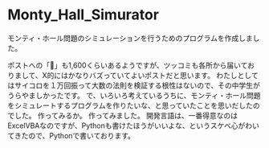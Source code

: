 # Monty_Hall_Simurator
モンティ・ホール問題のシミュレーションを行うためのプログラムを作成しました。

ポストへの「🖤」も1,600くらいあるようですが、ツッコミも各所から届いておりまして、X的にはかなりバズっていてよいポストだと思います。
わたしとしてはサイコロを１万回振って大数の法則を検証する根性はないので、その中学生がうらやましかったです。
で、いろいろ考えているうちに、モンティ・ホール問題をシミュレートするプログラムを作りたいな、と思っていたことを思いだしたのでした。
作ってみるか。
作ってみました。
開発言語は、一番得意なのはExcelVBAなのですが、Pythonも書けたほうがいいよな、というスケベ心がわいてきたので、Pythonで書いております。
